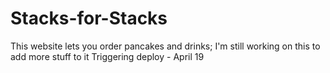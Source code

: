 # Stacks-for-Stacks
This website lets you order pancakes and drinks; I'm still working on this to add more stuff to it 
Triggering deploy - April 19
